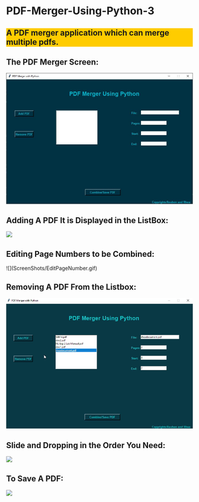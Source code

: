 # PDF-Merger-Using-Python-3

<h2 style="background-color:#ffcc00;">A PDF merger application which can merge multiple pdfs.</button>
</h2>
<h2>The PDF Merger Screen:<br></h2>

![](ScreenShots/0001.JPG)

<h2> Adding A PDF It is Displayed in the ListBox:<br></h2>

![](ScreenShots/Adding%20A%20PDF.gif)


<h2>Editing Page Numbers to be Combined:<br></h2>
 ![](ScreenShots/EditPageNumber.gif)


<h2>Removing A PDF From the Listbox:<br></h2>

 ![](ScreenShots/removepdf.gif)


<h2>Slide and Dropping in the Order You Need:<br></h2>

 ![](ScreenShots/SlideAndDrop.gif)


<h2>To Save A PDF:<br></h2>

 ![](ScreenShots/SavePDF.gif)

